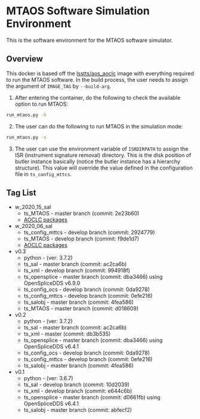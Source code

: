 # MTAOS Software Simulation Environment

This is the software environment for the MTAOS software simulator.

## Overview

This docker is based off the [lsstts/aos_aoclc](https://hub.docker.com/repository/docker/lsstts/aos_aoclc) image with everything required to run the MTAOS software. In the build process, the user needs to assign the argument of `IMAGE_TAG` by `--build-arg`.

1. After entering the container, do the following to check the available option to run MTAOS:

```bash
run_mtaos.py -h
```

2. The user can do the following to run MTAOS in the simulation mode:

```bash
run_mtaos.py -s
```

3. The user can use the environment variable of `ISRDIRPATH` to assign the ISR (instrument signature removal) directory. This is the disk position of butler instance basically (notice the butler instance has a hierarchy structure). This value will override the value defined in the configuration file in `ts_config_mttcs`.

## Tag List

- w_2020_15_sal
  - ts_MTAOS - master branch (commit: 2e23b60)
  - [AOCLC packages](https://hub.docker.com/repository/docker/lsstts/aos_aoclc)
- w_2020_06_sal
  - ts_config_mttcs - develop branch (commit: 2924779)
  - ts_MTAOS - develop branch (commit: f9de1d7)
  - [AOCLC packages](https://hub.docker.com/repository/docker/lsstts/aos_aoclc)
- v0.3
  - python - (ver: 3.7.2)
  - ts_sal - master branch (commit: ac2ca6b)
  - ts_xml - develop branch (commit: 994918f)
  - ts_opensplice - master branch (commit: dba3466) using OpenSpliceDDS v6.9.0
  - ts_config_ocs - develop branch (commit: 0da9278)
  - ts_config_mttcs - develop branch (commit: 0efe216)
  - ts_salobj - master branch (commit: 4fea586)
  - ts_MTAOS - master branch (commit: d018609)
- v0.2
  - python - (ver: 3.7.2)
  - ts_sal - master branch (commit: ac2ca6b)
  - ts_xml - master (commit: db3b535)
  - ts_opensplice - master branch (commit: dba3466) using OpenSpliceDDS v6.4.1
  - ts_config_ocs - develop branch (commit: 0da9278)
  - ts_config_mttcs - develop branch (commit: 0efe216)
  - ts_salobj - master branch (commit: 4fea586)
- v0.1
  - python - (ver: 3.6.7)
  - ts_sal - develop branch (commit: 10d2039)
  - ts_xml - develop branch (commit: e644c6b)
  - ts_opensplice - master branch (commit: d0661fb) using OpenSpliceDDS v6.4.1
  - ts_salobj - master branch (commit: abfecf2)
